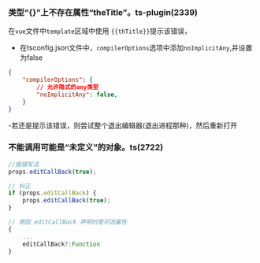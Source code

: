 
### 类型“{}”上不存在属性“theTitle”。ts-plugin(2339)
在`vue`文件中`template`区域中使用 `{{thTitle}}`提示该错误，

- 在tsconfig.json文件中，`compilerOptions`选项中添加`noImplicitAny`,并设置为false
```json
{
    "compilerOptions": {
        // 允许隐式的any类型
        "noImplicitAny": false,
    }
}
```
-若还是提示该错误，则尝试整个退出编辑器(退出进程那种)，然后重新打开

### 不能调用可能是“未定义”的对象。ts(2722)

```js
//报错写法
props.editCallBack(true);

// 纠正
if (props.editCallBack) {
    props.editCallBack(true);
}

// 原因 editCallBack 声明时是可选属性
{
    ...
    editCallBack?:Function
}
```

